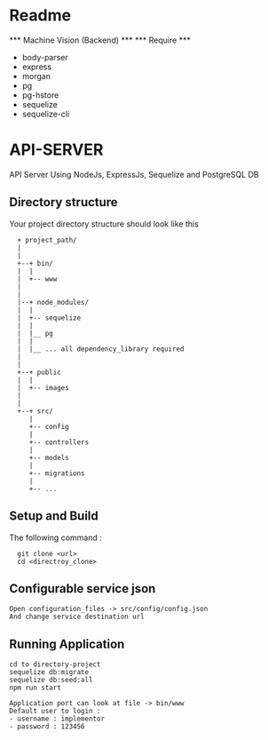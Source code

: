 # Readme

*** Machine Vision (Backend) ***
*** Require ***
* body-parser
* express
* morgan
* pg
* pg-hstore
* sequelize
* sequelize-cli

# API-SERVER #

API Server Using NodeJs, ExpressJs, Sequelize and PostgreSQL DB

## Directory structure
Your project directory structure should look like this
```
  + project_path/
  |
  |
  +--+ bin/
  |  |
  |  +-- www
  |
  |
  |--+ node_modules/
  |  |
  |  +-- sequelize
  |  |
  |  |__ pg
  |  |
  |  |__ ... all dependency_library required
  |
  |
  +--+ public
  |  |
  |  +-- images 
  |
  |
  +--+ src/
     |
     +-- config
     |
     +-- controllers
     |
     +-- models
     |
     +-- migrations
     |
     +-- ...

```

## Setup and Build

The following command :
```
  git clone <url>
  cd <directroy_clone>
```

## Configurable service json
  ```
  Open configuration_files -> src/config/config.json
  And change service destination url
  ```

## Running Application
  ```
  cd to directory-project
  sequelize db:migrate
  sequelize db:seed:all
  npm run start

  Application port can look at file -> bin/www
  Default user to login :
  - username : implementor
  - password : 123456
  ```

